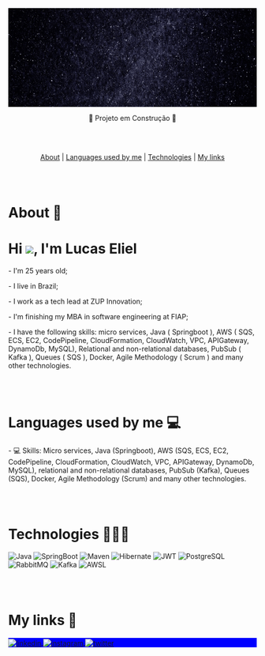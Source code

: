 
<img align="top" height="200em" src="Eliel.gif"/>

<p align="center">
🚧 Projeto em Construção 🚧


  
<br><br>

<p align="center">
<a href="#About">About</a> |
<a href="#Languages used by me">Languages used by me</a> |
<a href="#Technologies">Technologies</a> |
<a href="#My links">My links</a> 
 
  
<br><br>


# About 🧔

<p><h1 align="left">Hi <img src="https://raw.githubusercontent.com/kaueMarques/kaueMarques/master/hi.gif" width="30px">, I'm Lucas Eliel</h1></p>

<p align="left">
<p>- I'm 25 years old;</p>
<p>- I live in Brazil;</p>
<p>- I work as a tech lead at ZUP Innovation;</p>
<p>- I'm finishing my MBA in software engineering at FIAP;</p>
<p>- I have the following skills: micro services, Java ( Springboot ), AWS ( SQS, ECS, EC2, CodePipeline, CloudFormation, CloudWatch, VPC, APIGateway, DynamoDb, MySQL), Relational and non-relational databases, PubSub ( Kafka ), Queues ( SQS ), Docker, Agile Methodology ( Scrum ) and many other technologies.</p>
 
 
<br><br>


# Languages used by me 💻

<p>- 💻 Skills: Micro services, Java (Springboot), AWS (SQS, ECS, EC2, CodePipeline, CloudFormation, CloudWatch, VPC, APIGateway, DynamoDb, MySQL), relational and non-relational databases, PubSub (Kafka), Queues (SQS), Docker, Agile Methodology (Scrum) and many other technologies.<p/>

<br><br>


# Technologies 👨🏻‍💻

![Java](https://img.shields.io/badge/-Java-05122A?style=flat&logo=java)&nbsp;![SpringBoot](https://img.shields.io/badge/-SpringBoot-05122A?style=flat&logo=SpringBoot)&nbsp;![Maven](https://img.shields.io/badge/-Maven-05122A?style=flat&logo=Maven)&nbsp;![Hibernate](https://img.shields.io/badge/-Hibernate-05122A?style=flat&logo=Hibernate3&logoColor=1572B6)&nbsp;![JWT](https://img.shields.io/badge/-JWT-05122A?style=flat&logo=JWT)&nbsp;![PostgreSQL](https://img.shields.io/badge/-PostgreSQL-05122A?style=flat&logo=postgresql)&nbsp;![RabbitMQ](https://img.shields.io/badge/-RabbitMQ-05122A?style=flat&logo=RabbitMQ)&nbsp;![Kafka](https://img.shields.io/badge/-Kafka-05122A?style=flat&logo=Kafka)&nbsp;![AWSL](https://img.shields.io/badge/-AWS-05122A?style=flat&logo=aws)&nbsp;

<br><br>


# My links 🔗

<p align="left" style="background:blue">
  </a>
<a href="https://linkedin.com/in/lucas-eliel-da-silva/" target="_blank">
  <img align="center" src="https://img.shields.io/badge/-LucasEliel-05122A?style=flat&logo=linkedin" alt="linkedin"/>
</a>
<a href="https://instagram.com/lucas_eliel_" target="_blank">
 <img align="center" src="https://img.shields.io/badge/-LucasEliel-05122A?style=flat&logo=instagram" alt="instagram"/>
</a>
<a href="https://twitter.com/LucasEliel13" target="_blank">
  <img align="center" src="https://img.shields.io/badge/-LucasEliel-05122A?style=flat&logo=twitter" alt="twitter"/>  
</a>
</p>




<!--
**LucasEliel/LucasEliel** is a ✨ _special_ ✨ repository because its `README.md` (this file) appears on your GitHub profile.

